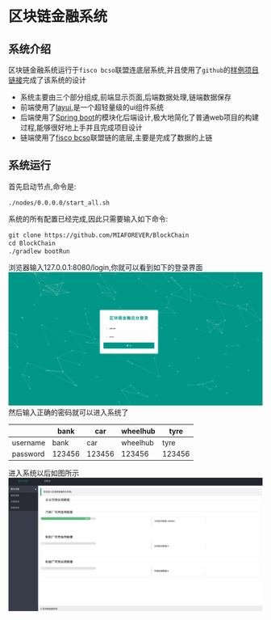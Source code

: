 # 区块链金融系统
## 系统介绍
区块链金融系统运行于`fisco bcso`联盟连底层系统,并且使用了`github`的[样例项目链接](https://github.com/FISCO-BCOS/spring-boot-starter)完成了该系统的设计
- 系统主要由三个部分组成,前端显示页面,后端数据处理,链端数据保存
- 前端使用了[layui](https://github.com/sentsin/layui),是一个超轻量级的ui组件系统
- 后端使用了[Spring boot](https://spring.io/projects/spring-boot/)的模块化后端设计,极大地简化了普通web项目的构建过程,能够很好地上手并且完成项目设计
- 链端使用了[fisco bcso](https://github.com/FISCO-BCOS/FISCO-BCOS)联盟链的底层,主要是完成了数据的上链

## 系统运行
首先启动节点,命令是:
```
./nodes/0.0.0.0/start_all.sh
```
系统的所有配置已经完成,因此只需要输入如下命令:
```
git clone https://github.com/MIAFOREVER/BlockChain
cd BlockChain
./gradlew bootRun
```
浏览器输入127.0.0.1:8080/login,你就可以看到如下的登录界面
![](pic/login.png)
然后输入正确的密码就可以进入系统了

||bank|car|wheelhub|tyre|
|--|--|--|--|--|
|username|bank|car|wheelhub|tyre|
|password|123456|123456|123456|123456|

进入系统以后如图所示
![](pic/admin.png)

